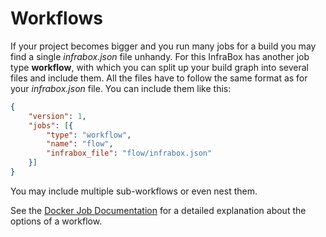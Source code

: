 Workflows
=========

If your project becomes bigger and you run many jobs for a build you may find a single *infrabox.json* file unhandy. For this InfraBox has another job type **workflow**, with which you can split up your build graph into several files and include them. All the files have to follow the same format as for your *infrabox.json* file. You can include them like this:

```json
{
    "version": 1,
    "jobs": [{
        "type": "workflow",
        "name": "flow",
        "infrabox_file": "flow/infrabox.json"
    }]
}
```

You may include multiple sub-workflows or even nest them.

See the [Docker Job Documentation](https://infrabox.ninja/docs/) for a detailed explanation about the options of a workflow.
